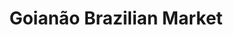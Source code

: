 ---
title: "Goianão Brazilian Market"
url: /marietta/goianao-brazilian-market/
shop: supermarket
---